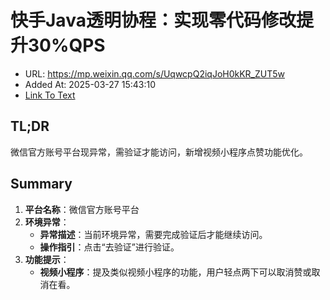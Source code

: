 # 快手Java透明协程：实现零代码修改提升30%QPS
- URL: https://mp.weixin.qq.com/s/UqwcpQ2iqJoH0kKR_ZUT5w
- Added At: 2025-03-27 15:43:10
- [Link To Text](2025-03-27-快手java透明协程：实现零代码修改提升30%qps_raw.md)

## TL;DR
微信官方账号平台现异常，需验证才能访问，新增视频小程序点赞功能优化。

## Summary
1. **平台名称**：微信官方账号平台
2. **环境异常**：
   - **异常描述**：当前环境异常，需要完成验证后才能继续访问。
   - **操作指引**：点击“去验证”进行验证。
3. **功能提示**：
   - **视频小程序**：提及类似视频小程序的功能，用户轻点两下可以取消赞或取消在看。
